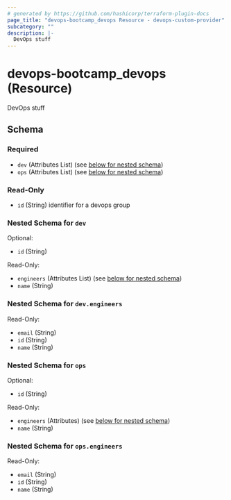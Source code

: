 ```yaml
---
# generated by https://github.com/hashicorp/terraform-plugin-docs
page_title: "devops-bootcamp_devops Resource - devops-custom-provider"
subcategory: ""
description: |-
  DevOps stuff
---
```


# devops-bootcamp_devops (Resource)

DevOps stuff



<!-- schema generated by tfplugindocs -->
## Schema

### Required

- `dev` (Attributes List) (see [below for nested schema](#nestedatt--dev))
- `ops` (Attributes List) (see [below for nested schema](#nestedatt--ops))

### Read-Only

- `id` (String) identifier for a devops group

<a id="nestedatt--dev"></a>
### Nested Schema for `dev`

Optional:

- `id` (String)

Read-Only:

- `engineers` (Attributes List) (see [below for nested schema](#nestedatt--dev--engineers))
- `name` (String)

<a id="nestedatt--dev--engineers"></a>
### Nested Schema for `dev.engineers`

Read-Only:

- `email` (String)
- `id` (String)
- `name` (String)



<a id="nestedatt--ops"></a>
### Nested Schema for `ops`

Optional:

- `id` (String)

Read-Only:

- `engineers` (Attributes) (see [below for nested schema](#nestedatt--ops--engineers))
- `name` (String)

<a id="nestedatt--ops--engineers"></a>
### Nested Schema for `ops.engineers`

Read-Only:

- `email` (String)
- `id` (String)
- `name` (String)



